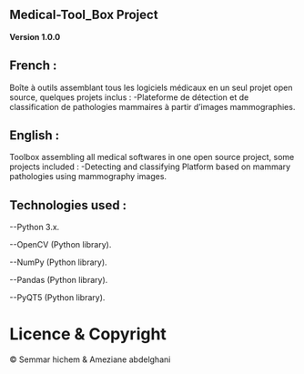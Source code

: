 ## Medical-Tool_Box Project

**Version 1.0.0**

## French :
Boîte à outils assemblant tous les logiciels médicaux en un seul projet open source, quelques projets inclus :
-Plateforme de détection et de classification de pathologies mammaires à partir
d’images mammographies. 

## English : 
Toolbox assembling all medical softwares in one open source project, some projects included : 
-Detecting and classifying Platform based on mammary pathologies using mammography images.

## Technologies used : 

--Python 3.x.

--OpenCV (Python library).

--NumPy (Python library).

--Pandas (Python library).

--PyQT5 (Python library).

# Licence & Copyright

© Semmar hichem & Ameziane abdelghani

